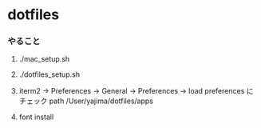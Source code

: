 # dotfiles

### やること
1. ./mac_setup.sh

2. ./dotfiles_setup.sh

3. iterm2 -> Preferences -> General -> Preferences
-> load preferences にチェック
path /User/yajima/dotfiles/apps

4. font install


